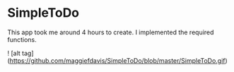 # SimpleToDo
This app took me around 4 hours to create. I implemented the required functions.

! [alt tag] (https://github.com/maggiefdavis/SimpleToDo/blob/master/SimpleToDo.gif)
